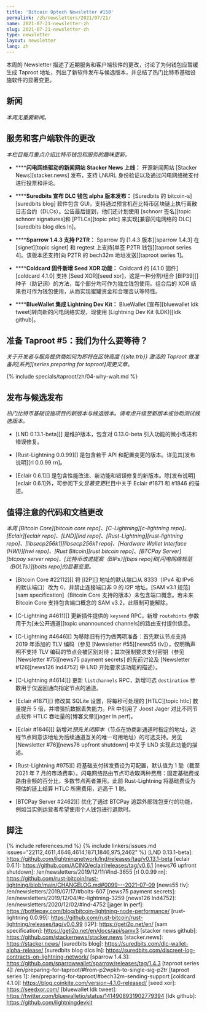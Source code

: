 ```yaml
---
title: 'Bitcoin Optech Newsletter #158'
permalink: /zh/newsletters/2021/07/21/
name: 2021-07-21-newsletter-zh
slug: 2021-07-21-newsletter-zh
type: newsletter
layout: newsletter
lang: zh
---
```

本周的 Newsletter 描述了近期服务和客户端软件的更改，讨论了为何钱包应暂缓生成 Taproot 地址，列出了新软件发布与候选版本，并总结了热门比特币基础设施软件的显著变更。

## 新闻

*本周无重要新闻。*

## 服务和客户端软件的更改

*本栏目每月重点介绍比特币钱包和服务的趣味更新。*

- **<!--lightning-powered-news-site-stacker-news-launches-->****闪电网络驱动的新闻网站 Stacker News 上线：** 开源新闻网站 [Stacker News][stacker.news] 发布，支持 LNURL 身份验证以及通过闪电网络微支付进行投票和评论。

- **<!--suredbits-announces-dlc-wallet-alpha-release-->****Suredbits 宣布 DLC 钱包 alpha 版本发布：** [Suredbits 的 bitcoin-s][suredbits blog] 软件包含 GUI，支持通过预言机在比特币区块链上执行离散日志合约（DLCs）。公告最后提到，他们还计划使用 [schnorr 签名][topic schnorr signatures]和 [PTLCs][topic ptlc] 来实现[兼容闪电网络的 DLC][suredbits blog dlcs ln]。

- **<!--sparrow-1-4-3-supports-p2tr-->****Sparrow 1.4.3 支持 P2TR：** Sparrow 的 [1.4.3 版本][sparrow 1.4.3] 在 [signet][topic signet] 和 regtest 上支持[单签 P2TR 钱包][taproot series 4]。该版本还支持[向 P2TR 的 bech32m 地址发送][taproot series 1]。

- **<!--coldcard-firmware-adds-seed-xor-feature-->****Coldcard 固件新增 Seed XOR 功能：** Coldcard 的 [4.1.0 固件][coldcard 4.1.0] 支持 [Seed XOR][seed xor]，这是一种分割/组合 [BIP39][] 种子（助记词）的方法，每个部分均可作为独立钱包使用。组合后的 XOR 结果也可作为钱包使用，从而实现蜜罐资金和合理否认等特性。

- **<!--bluewallet-integrates-lightning-dev-kit-->****BlueWallet 集成 Lightning Dev Kit：** BlueWallet [宣布][bluewallet ldk tweet]转向新的闪电网络实现，现使用 [Lightning Dev Kit (LDK)][ldk github]。

## 准备 Taproot #5：我们为什么要等待？

*关于开发者与服务提供商如何为即将在区块高度 {{site.trb}} 激活的 Taproot 做准备的[系列][series preparing for taproot]周更文章。*

{% include specials/taproot/zh/04-why-wait.md %}

## 发布与候选发布

*热门比特币基础设施项目的新版本与候选版本。请考虑升级至新版本或协助测试候选版本。*

- [LND 0.13.1-beta][] 是维护版本，包含对 0.13.0-beta 引入功能的微小改进和错误修复。

- [Rust-Lightning 0.0.99][] 是包含若干 API 和配置变更的版本。详见其[发布说明][rl 0.0.99 rn]。

- [Eclair 0.6.1][] 是包含性能改进、新功能和错误修复的新版本。除[发布说明][eclair 0.6.1]外，可参阅下文*显著变更*栏目中关于 Eclair #1871 和 #1846 的描述。

## 值得注意的代码和文档更改

*本周 [Bitcoin Core][bitcoin core repo]、[C-Lightning][c-lightning repo]、[Eclair][eclair repo]、[LND][lnd repo]、[Rust-Lightning][rust-lightning repo]、[libsecp256k1][libsecp256k1 repo]、[Hardware Wallet Interface (HWI)][hwi repo]、[Rust Bitcoin][rust bitcoin repo]、[BTCPay Server][btcpay server repo]、[比特币改进提案（BIPs）][bips repo]和[闪电网络规范（BOLTs）][bolts repo]的显著变更。*

- [Bitcoin Core #22112][] 将 [I2P][] 地址的默认端口从 8333（IPv4 和 IPv6 的默认端口）改为 0，并禁止连接端口非 0 的 I2P 地址。[SAM v3.1 规范][sam specification]（Bitcoin Core 支持的版本）未包含端口概念。若未来 Bitcoin Core 支持包含端口概念的 SAM v3.2，此限制可能解除。

- [C-Lightning #4611][] 更新插件提供的 `keysend` RPC，新增 `routehints` 参数用于为[未公开通道][topic unannounced channels]的路由支付提供信息。

- [C-Lightning #4646][] 为移除旧有行为做两项准备：首先默认节点支持 2019 年添加的 TLV 编码（参见 [Newsletter #55][news55 tlv]），仅明确声明不支持 TLV 编码的节点会被区别对待；其次强制要求支付密钥（参见 [Newsletter #75][news75 payment secrets] 的先前讨论及 [Newsletter #126][news126 lnd4752] 中 LND 开始要求该功能的描述）。

- [C-Lightning #4614][] 更新 `listchannels` RPC，新增可选 `destination` 参数用于仅返回通向指定节点的通道。

- [Eclair #1871][] 修改其 SQLite 设置，将每秒可处理的 [HTLC][topic htlc] 数量提升 5 倍，并增强抗数据丢失能力。PR 中引用了 Joost Jager 对比不同节点软件 HTLC 吞吐量的[博客文章][jager ln perf]。

- [Eclair #1846][] 新增对*预先关闭脚本*（节点在协商新通道时指定的地址，远程节点同意该地址为后续通道互关的唯一可用地址）的可选支持。另见 [Newsletter #76][news76 upfront shutdown] 中关于 LND 实现此功能的描述。

- [Rust-Lightning #975][] 将基础支付转发费设为可配置，默认值为 1 聪（截至 2021 年 7 月的市场费率）。闪电网络路由节点可收取两种费用：固定基础费或路由金额的百分比，多数节点两者兼用。此前 Rust-Lightning 将基础费设为预估的链上结算 HTLC 所需费用，远高于 1 聪。

- [BTCPay Server #2462][] 优化了通过 BTCPay 追踪外部钱包支付的功能，例如当实例运营者希望使用个人钱包进行退款时。

## 脚注

{% include references.md %}
{% include linkers/issues.md issues="22112,4611,4646,4614,1871,1846,975,2462" %}
[LND 0.13.1-beta]: https://github.com/lightningnetwork/lnd/releases/tag/v0.13.1-beta
[eclair 0.6.1]: https://github.com/ACINQ/eclair/releases/tag/v0.6.1
[news76 upfront shutdown]: /en/newsletters/2019/12/11/#lnd-3655
[rl 0.0.99 rn]: https://github.com/rust-bitcoin/rust-lightning/blob/main/CHANGELOG.md#0099---2021-07-09
[news55 tlv]: /en/newsletters/2019/07/17/#bolts-607
[news75 payment secrets]: /en/newsletters/2019/12/04/#c-lightning-3259
[news126 lnd4752]: /en/newsletters/2020/12/02/#lnd-4752
[jager ln perf]: https://bottlepay.com/blog/bitcoin-lightning-node-performance/
[rust-lightning 0.0.99]: https://github.com/rust-bitcoin/rust-lightning/releases/tag/v0.0.99
[I2P]: https://geti2p.net/en/
[sam specification]: https://geti2p.net/en/docs/api/samv3
[stacker news github]: https://github.com/stackernews/stacker.news
[stacker.news]: https://stacker.news/
[suredbits blog]: https://suredbits.com/dlc-wallet-alpha-release/
[suredbits blog dlcs ln]: https://suredbits.com/discreet-log-contracts-on-lightning-network/
[sparrow 1.4.3]: https://github.com/sparrowwallet/sparrow/releases/tag/1.4.3
[taproot series 4]: /en/preparing-for-taproot/#from-p2wpkh-to-single-sig-p2tr
[taproot series 1]: /en/preparing-for-taproot/#bech32m-sending-support
[coldcard 4.1.0]: https://blog.coinkite.com/version-4.1.0-released/
[seed xor]: https://seedxor.com/
[bluewallet ldk tweet]: https://twitter.com/bluewalletio/status/1414908931902779394
[ldk github]: https://github.com/lightningdevkit
